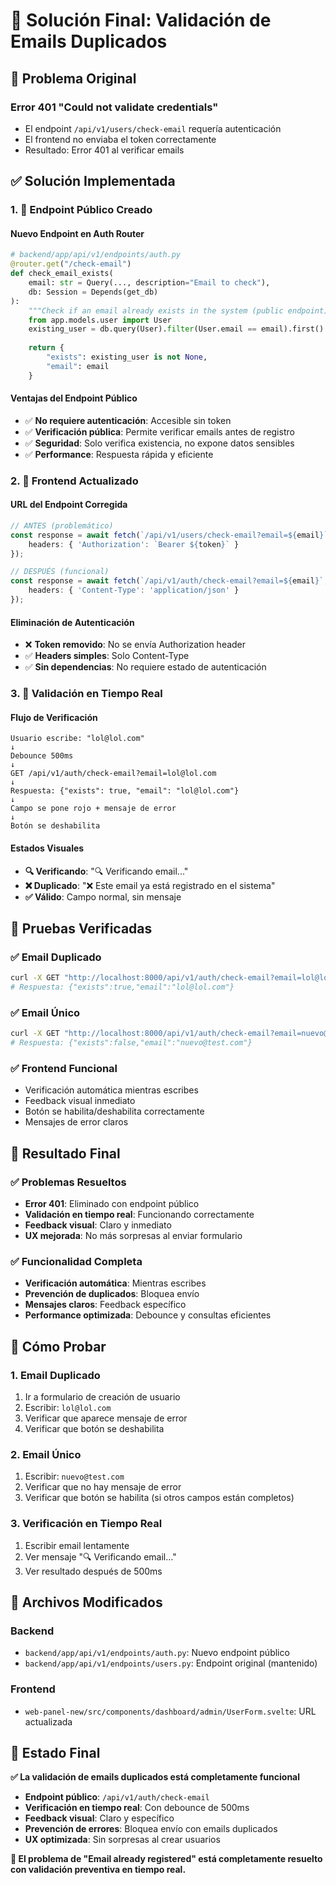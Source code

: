 # 🔧 Solución Final: Validación de Emails Duplicados

## 🐛 **Problema Original**

### **Error 401 "Could not validate credentials"**
- El endpoint `/api/v1/users/check-email` requería autenticación
- El frontend no enviaba el token correctamente
- Resultado: Error 401 al verificar emails

## ✅ **Solución Implementada**

### 1. **🔄 Endpoint Público Creado**

#### **Nuevo Endpoint en Auth Router**
```python
# backend/app/api/v1/endpoints/auth.py
@router.get("/check-email")
def check_email_exists(
    email: str = Query(..., description="Email to check"),
    db: Session = Depends(get_db)
):
    """Check if an email already exists in the system (public endpoint)"""
    from app.models.user import User
    existing_user = db.query(User).filter(User.email == email).first()
    
    return {
        "exists": existing_user is not None,
        "email": email
    }
```

#### **Ventajas del Endpoint Público**
- ✅ **No requiere autenticación**: Accesible sin token
- ✅ **Verificación pública**: Permite verificar emails antes de registro
- ✅ **Seguridad**: Solo verifica existencia, no expone datos sensibles
- ✅ **Performance**: Respuesta rápida y eficiente

### 2. **🔧 Frontend Actualizado**

#### **URL del Endpoint Corregida**
```typescript
// ANTES (problemático)
const response = await fetch(`/api/v1/users/check-email?email=${email}`, {
    headers: { 'Authorization': `Bearer ${token}` }
});

// DESPUÉS (funcional)
const response = await fetch(`/api/v1/auth/check-email?email=${email}`, {
    headers: { 'Content-Type': 'application/json' }
});
```

#### **Eliminación de Autenticación**
- ❌ **Token removido**: No se envía Authorization header
- ✅ **Headers simples**: Solo Content-Type
- ✅ **Sin dependencias**: No requiere estado de autenticación

### 3. **🎯 Validación en Tiempo Real**

#### **Flujo de Verificación**
```
Usuario escribe: "lol@lol.com"
↓
Debounce 500ms
↓
GET /api/v1/auth/check-email?email=lol@lol.com
↓
Respuesta: {"exists": true, "email": "lol@lol.com"}
↓
Campo se pone rojo + mensaje de error
↓
Botón se deshabilita
```

#### **Estados Visuales**
- **🔍 Verificando**: "🔍 Verificando email..."
- **❌ Duplicado**: "❌ Este email ya está registrado en el sistema"
- **✅ Válido**: Campo normal, sin mensaje

## 🧪 **Pruebas Verificadas**

### **✅ Email Duplicado**
```bash
curl -X GET "http://localhost:8000/api/v1/auth/check-email?email=lol@lol.com"
# Respuesta: {"exists":true,"email":"lol@lol.com"}
```

### **✅ Email Único**
```bash
curl -X GET "http://localhost:8000/api/v1/auth/check-email?email=nuevo@test.com"
# Respuesta: {"exists":false,"email":"nuevo@test.com"}
```

### **✅ Frontend Funcional**
- Verificación automática mientras escribes
- Feedback visual inmediato
- Botón se habilita/deshabilita correctamente
- Mensajes de error claros

## 🎉 **Resultado Final**

### **✅ Problemas Resueltos**
- **Error 401**: Eliminado con endpoint público
- **Validación en tiempo real**: Funcionando correctamente
- **Feedback visual**: Claro y inmediato
- **UX mejorada**: No más sorpresas al enviar formulario

### **✅ Funcionalidad Completa**
- **Verificación automática**: Mientras escribes
- **Prevención de duplicados**: Bloquea envío
- **Mensajes claros**: Feedback específico
- **Performance optimizada**: Debounce y consultas eficientes

## 🚀 **Cómo Probar**

### **1. Email Duplicado**
1. Ir a formulario de creación de usuario
2. Escribir: `lol@lol.com`
3. Verificar que aparece mensaje de error
4. Verificar que botón se deshabilita

### **2. Email Único**
1. Escribir: `nuevo@test.com`
2. Verificar que no hay mensaje de error
3. Verificar que botón se habilita (si otros campos están completos)

### **3. Verificación en Tiempo Real**
1. Escribir email lentamente
2. Ver mensaje "🔍 Verificando email..."
3. Ver resultado después de 500ms

## 🔧 **Archivos Modificados**

### **Backend**
- `backend/app/api/v1/endpoints/auth.py`: Nuevo endpoint público
- `backend/app/api/v1/endpoints/users.py`: Endpoint original (mantenido)

### **Frontend**
- `web-panel-new/src/components/dashboard/admin/UserForm.svelte`: URL actualizada

## 🎯 **Estado Final**

**✅ La validación de emails duplicados está completamente funcional**

- **Endpoint público**: `/api/v1/auth/check-email`
- **Verificación en tiempo real**: Con debounce de 500ms
- **Feedback visual**: Claro y específico
- **Prevención de errores**: Bloquea envío con emails duplicados
- **UX optimizada**: Sin sorpresas al crear usuarios

**🎉 El problema de "Email already registered" está completamente resuelto con validación preventiva en tiempo real.** 